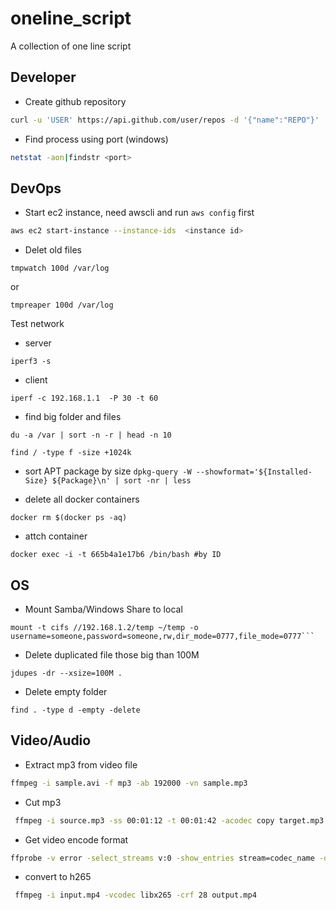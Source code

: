 # oneline_script
A collection of one line script

## Developer
* Create github repository

```bash
curl -u 'USER' https://api.github.com/user/repos -d '{"name":"REPO"}'
```

* Find process using port (windows)
```bash
netstat -aon|findstr <port>
```

## DevOps
* Start ec2 instance, need awscli and run `aws config` first

```bash
aws ec2 start-instance --instance-ids  <instance id>
```

* Delet old files
```
tmpwatch 100d /var/log
```
or 
```
tmpreaper 100d /var/log
```

Test network
* server 
```
iperf3 -s
```

* client 
```
iperf -c 192.168.1.1  -P 30 -t 60
```

* find big folder and files
```
du -a /var | sort -n -r | head -n 10
```

`find / -type f -size +1024k`

* sort APT package by size
`dpkg-query -W --showformat='${Installed-Size} ${Package}\n' | sort -nr | less`

* delete all docker containers
```
docker rm $(docker ps -aq)
```

* attch container
```
docker exec -i -t 665b4a1e17b6 /bin/bash #by ID
```

## OS
* Mount Samba/Windows Share to local
```
mount -t cifs //192.168.1.2/temp ~/temp -o username=someone,password=someone,rw,dir_mode=0777,file_mode=0777```
```
* Delete duplicated file those big than 100M 
```
jdupes -dr --xsize=100M .
```
* Delete empty folder
```
find . -type d -empty -delete
```
## Video/Audio
* Extract mp3 from video file

```bash
ffmpeg -i sample.avi -f mp3 -ab 192000 -vn sample.mp3
```

* Cut mp3 
```bash
 ffmpeg -i source.mp3 -ss 00:01:12 -t 00:01:42 -acodec copy target.mp3
```
* Get video encode format
```bash
ffprobe -v error -select_streams v:0 -show_entries stream=codec_name -of default=nokey=1:noprint_wrappers=1 sample.mp4
```
* convert to h265
```bash
 ffmpeg -i input.mp4 -vcodec libx265 -crf 28 output.mp4
 ```
